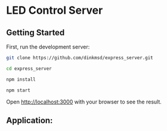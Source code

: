 # LED Control Server

## Getting Started

First, run the development server:

```bash
git clone https://github.com/dinkmsd/express_server.git

cd express_server

npm install

npm start
```

Open [http://localhost:3000](http://localhost:3000) with your browser to see the result.


## Application: 
